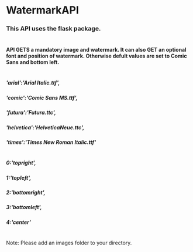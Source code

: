 # WatermarkAPI

### This API uses the flask package.
#



#### API GETS a mandatory image and watermark. It can also GET an optional font and position of watermark. Otherwise defult values are set to Comic Sans and bottom left.
#
#####   'arial':'Arial Italic.ttf',
#####   'comic':'Comic Sans MS.ttf',
#####   'futura':'Futura.ttc',
#####   'helvetica':'HelveticaNeue.ttc',
#####   'times':'Times New Roman Italic.ttf'
  #    
#####    0:'topright',
#####    1:'topleft',
#####    2:'bottomright',
#####    3:'bottomleft',
#####    4:'center'



#
Note: Please add an images folder to your directory.

